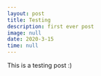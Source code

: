 ```yaml
---
layout: post
title: Testing
description: first ever post
image: null
date: 2020-3-15
time: null
---
```



This is a testing post :)

